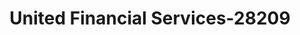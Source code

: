 ---
f_zip-code: 91367
f_state-code: CA
title: United Financial Services-28209
f_phone: 818-376-1113
f_city-only: Woodland Hills
f_address: 5714 Mcdonie Avenue Woodland Hills
f_location-unique-id: '28209'
slug: united-financial-services-28209
updated-on: '2024-05-30T13:46:58.046Z'
created-on: '2024-05-30T13:36:59.803Z'
published-on: '2024-05-30T13:54:32.469Z'
f_city-state: cms/city/woodland-hills-ca.md
f_company: cms/company/united-financial-services.md
f_state: cms/state/california.md
layout: '[payday-loan].html'
tags: payday-loan
---
